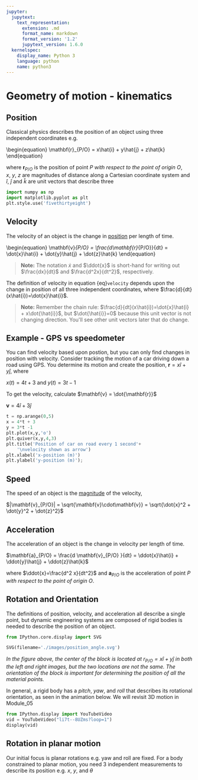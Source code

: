 ```yaml
---
jupyter:
  jupytext:
    text_representation:
      extension: .md
      format_name: markdown
      format_version: '1.2'
      jupytext_version: 1.6.0
  kernelspec:
    display_name: Python 3
    language: python
    name: python3
---
```


# Geometry of motion - kinematics

## Position

Classical physics describes the position of an object using three
independent coordinates e.g. 

<a id='position'></a>
\begin{equation}
\mathbf{r}_{P/O} = x\hat{i} + y\hat{j} + z\hat{k}
\end{equation}

where $\mathbf{r}_{P/O}$ is the position of point $P$ _with respect to the point
of origin_ $O$, $x,~y,~z$ are magnitudes of distance along a
Cartesian coordinate system and $\hat{i},~\hat{j}$ and $\hat{k}$ are
unit vectors that describe three 

```python tags=["hide-cell"]
import numpy as np
import matplotlib.pyplot as plt
plt.style.use('fivethirtyeight')
```

## Velocity

The velocity of an object is the change in [position](#position) per length of time.
<a id='velociy'></a>

\begin{equation}
\mathbf{v}_{P/O} = \frac{d\mathbf{r}_{P/O}}{dt} = \dot{x}\hat{i} + \dot{y}\hat{j} +
\dot{z}\hat{k}
\end{equation}

> __Note:__ The notation $\dot{x}$ and $\ddot{x}$ is short-hand for writing out
> $\frac{dx}{dt}$ and $\frac{d^2x}{dt^2}$, respectively.

The definition of velocity in equation {eq}`velocity` depends upon the change in position of all
three independent coordinates, where
$\frac{d}{dt}(x\hat{i})=\dot{x}\hat{i}$. 


> __Note:__ Remember the chain rule:
> $\frac{d}{dt}(x\hat{i})=\dot{x}\hat{i} +
> x\dot{\hat{i}}$, but $\dot{\hat{i}}=0$ because this unit vector is not
> changing direction. You'll see other unit vectors later that do change.

## Example - GPS vs speedometer
You can find velocity based upon postion, but you can only find changes
in position with velocity. Consider tracking the motion of a car driving
down a road using GPS. You determine its motion and create the position,
$\mathbf{r} = x\hat{i} +y\hat{j}$, where


$x(t) = 4t +3$ and $y(t) = 3t - 1$

To get the velocity, calculate $\mathbf{v} = \dot{\mathbf{r}}$

$\mathbf{v} = 4\hat{i} +3 \hat{j}$

```python tags=["hide-input"]
t = np.arange(0,5)
x = 4*t + 3
y = 3*t -1
plt.plot(x,y,'o')
plt.quiver(x,y,4,3)
plt.title('Position of car on road every 1 second'+
    '\nvelocity shown as arrow')
plt.xlabel('x-position (m)')
plt.ylabel('y-position (m)');
```




## Speed

The speed of an object is the
[magnitude](https://www.mathsisfun.com/algebra/vectors.html) of the
velocity, 

$|\mathbf{v}_{P/O}| = \sqrt{\mathbf{v}\cdot\mathbf{v}} =
\sqrt{\dot{x}^2 + \dot{y}^2 + \dot{z}^2}$

## Acceleration

The acceleration of an object is the change in velocity per length of
time. 

$\mathbf{a}_{P/O} = \frac{d \mathbf{v}_{P/O} }{dt} = \ddot{x}\hat{i} +
\ddot{y}\hat{j} + \ddot{z}\hat{k}$

where $\ddot{x}=\frac{d^2 x}{dt^2}$ and $\mathbf{a}_{P/O}$ is the
acceleration of point $P$ _with respect to the point of origin_ $O$. 

## Rotation and Orientation

The definitions of position, velocity, and acceleration all describe a
single point, but dynamic engineering systems are composed of rigid
bodies is needed to describe the position of an object. 

```python tags=["hide-input"]
from IPython.core.display import SVG

SVG(filename='./images/position_angle.svg')
```

_In the figure above, the center of the block is located at
$r_{P/O}=x\hat{i}+y\hat{j}$ in both the left and right images, but the
two locations are not the same. The orientation of the block is
important for determining the position of all the material points._

In general, a rigid body has a _pitch_, _yaw_, and _roll_ that describes
its rotational orientation, as seen in the animation below. We will
revisit 3D motion in Module_05


```python tags=["hide-input"]
from IPython.display import YouTubeVideo
vid = YouTubeVideo("li7t--8UZms?loop=1")
display(vid)
```
## Rotation in planar motion

Our initial focus is planar rotations e.g. yaw and roll are fixed. For a
body constrained to planar motion, you need 3 independent measurements
to describe its position e.g. $x$, $y$, and $\theta$
